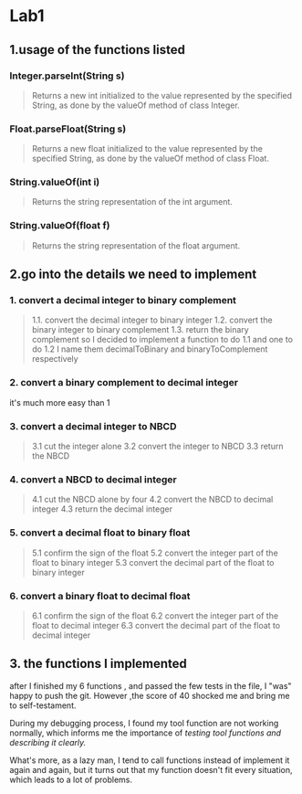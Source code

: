 # Lab1
## 1.usage of the functions listed
### Integer.parseInt(String s)
> Returns a new int initialized to the value represented by the specified String, as done by the valueOf method of class Integer.

### Float.parseFloat(String s)
> Returns a new float initialized to the value represented by the specified String, as done by the valueOf method of class Float.

### String.valueOf(int i)
> Returns the string representation of the int argument.

### String.valueOf(float f)
> Returns the string representation of the float argument.

## 2.go into the details we need to implement
### 1. convert a decimal integer to binary complement
> 1.1. convert the decimal integer to binary integer
> 1.2. convert the binary integer to binary complement
> 1.3. return the binary complement
 so I decided to implement a function to do 1.1 and one to do 1.2
I name them decimalToBinary and binaryToComplement respectively

### 2. convert a binary complement to decimal integer
it's much more easy than 1

### 3. convert a decimal integer to NBCD
> 3.1 cut the integer alone
> 3.2 convert the integer to NBCD
> 3.3 return the NBCD

### 4. convert a NBCD to decimal integer
> 4.1 cut the NBCD alone by four
> 4.2 convert the NBCD to decimal integer
> 4.3 return the decimal integer

### 5. convert a decimal float to binary float
> 5.1 confirm the sign of the float
> 5.2 convert the integer part of the float to binary integer
> 5.3 convert the decimal part of the float to binary integer

### 6. convert a binary float to decimal float
> 6.1 confirm the sign of the float
> 6.2 convert the integer part of the float to decimal integer
> 6.3 convert the decimal part of the float to decimal integer

## 3. the functions I implemented
after I finished my 6 functions , and passed the few tests in the file, I "was" happy
to push the git. However ,the score of 40 shocked me and bring me to self-testament.

During my debugging process, I found my tool function are not working normally,
which informs me the importance of *testing tool functions and describing it clearly.*

What's more, as a lazy man, I tend to call functions instead of implement it again and again,
but it turns out that my function doesn't fit every situation, which leads to a lot of problems.